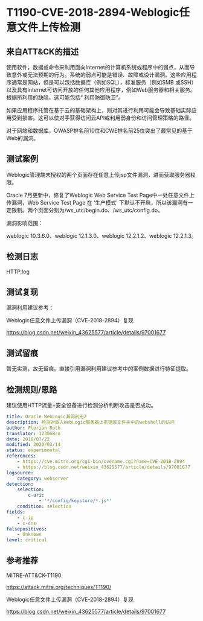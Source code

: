 # T1190-CVE-2018-2894-Weblogic任意文件上传检测

## 来自ATT&CK的描述

使用软件，数据或命令来利用面向Internet的计算机系统或程序中的弱点，从而导致意外或无法预期的行为。系统的弱点可能是错误、故障或设计漏洞。这些应用程序通常是网站，但是可以包括数据库（例如SQL），标准服务（例如SMB 或SSH）以及具有Internet可访问开放的任何其他应用程序，例如Web服务器和相关服务。根据所利用的缺陷，这可能包括“ 利用防御防卫”。

如果应用程序托管在基于云的基础架构上，则对其进行利用可能会导致基础实际应用受到损害。这可以使对手获得访问云API或利用弱身份和访问管理策略的路径。

对于网站和数据库，OWASP排名前10位和CWE排名前25位突出了最常见的基于Web的漏洞。

## 测试案例

Weblogic管理端未授权的两个页面存在任意上传jsp文件漏洞，进而获取服务器权限。

Oracle 7月更新中，修复了Weblogic Web Service Test Page中一处任意文件上传漏洞，Web Service Test Page 在 ‘生产模式’ 下默认不开启，所以该漏洞有一定限制。两个页面分别为/ws_utc/begin.do、/ws_utc/config.do。

漏洞影响范围：

weblogic 10.3.6.0、weblogic 12.1.3.0、weblogic 12.2.1.2、weblogic 12.2.1.3。

## 检测日志

HTTP.log

## 测试复现

漏洞利用建议参考：

Weblogic任意文件上传漏洞（CVE-2018-2894）复现

<https://blog.csdn.net/weixin_43625577/article/details/97001677>

## 测试留痕

暂无实测，故无留痕。直接引用漏洞利用建议参考中的案例数据进行特征提取。

## 检测规则/思路

建议使用HTTP流量+安全设备进行检测分析判断攻击是否成功。

```yml
title: Oracle WebLogic漏洞利用Z
description: 检测对放入WebLogic服务器上密钥库文件夹中的webshell的访问
author: Florian Roth
translator: 12306Bro
date: 2018/07/22
modified: 2020/03/14
status: experimental
references:
    - https://cve.mitre.org/cgi-bin/cvename.cgi?name=CVE-2018-2894
    - https://blog.csdn.net/weixin_43625577/article/details/97001677
logsource:
    category: webserver
detection:
    selection:
        c-uri:
            - '*/config/keystore/*.js*'
    condition: selection
fields:
    - c-ip
    - c-dns
falsepositives:
    - Unknown
level: critical
```

## 参考推荐

MITRE-ATT&CK-T1190

<https://attack.mitre.org/techniques/T1190/>

Weblogic任意文件上传漏洞（CVE-2018-2894）复现

<https://blog.csdn.net/weixin_43625577/article/details/97001677>